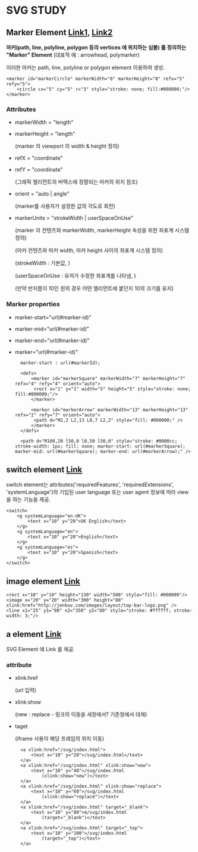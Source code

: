 # SVG STUDY

## Marker Element [Link1](http://www.w3.org/TR/SVG/painting.html#Markers), [Link2](http://tutorials.jenkov.com/svg/marker-element.html)
**마커(path, line, polyline, polygon 등의 vertices 에 위치하는 심볼) 를 정의하는 "Marker" Element**
(대표적 예 : arrowhead, polymarker)

이러한 마커는 path, line, polyline or polygon element 이용하여 생성.

    <marker id="markerCircle" markerWidth="8" markerHeight="8" refx="5" refy="5">
        <circle cx="5" cy="5" r="3" style="stroke: none; fill:#000000;"/>
    </marker>
    
### Attributes
- markerWidth = "length"
- markerHeight = "length"

    (marker 의 viewport 의 width & height 정의)
    
- refX = "coordinate"
- refY = "coordinate"

    (그래픽 엘리먼트의 버택스에 정렬되는 마커의 위치 참조)

- orient = "auto | angle"

    (marker를 사용자가 설정한 값의 각도로 회전)

- markerUnits = "strokeWidth | userSpaceOnUse"

    (marker 의 컨텐츠와 markerWidth, markerHeight 속성을 위한 좌표계 시스템 정의)    
    
    (마커 컨텐츠와 마커 width, 마커 height 사이의 좌표계 시스템 정의)
    
    (strokeWidth : 기본값, )
    
    (userSpaceOnUse : 유저가 수정한 좌표계를 나타냄, )
    
    (만약 반지름이 10인 원의 경우 어떤 엘리먼트에 붙던지 10의 크기를 유지)

### Marker properties
- marker-start="url(#marker-id)"
- marker-mid="url(#marker-id)"
- marker-end="url(#marker-id)"
- marker="url(#marker-id)"

        marker-start : url(#markerId);
        
        <defs>
            <marker id="markerSquare" markerWidth="7" markerHeight="7" refx="4" refy="4" orient="auto">
             <rect x="1" y="1" width="5" height="5" style="stroke: none; fill:#000000;"/>
            </marker>
        
            <marker id="markerArrow" markerWidth="13" markerHeight="13" refx="2" refy="7" orient="auto">
             <path d="M2,2 L2,13 L8,7 L2,2" style="fill: #000000;" />
            </marker>
        </defs>
        
        <path d="M100,20 l50,0 l0,50 l50,0" style="stroke: #0000cc; stroke-width: 1px; fill: none; marker-start: url(#markerSquare); marker-mid: url(#markerSquare); marker-end: url(#markerArrow);" />


## switch element [Link](http://www.w3.org/TR/SVG11/struct.html#SwitchElement)
switch element는 attributes('requiredFeatures', 'requiredExtensions', 'systemLanguage')의 기입된 user language 또는 user agent 정보에 따라 view 을 하는 기능을 제공. 

    <switch>
        <g systemLanguage="en-UK">
            <text x="10" y="20">UK English</text>
        </g>
        <g systemLanguage="en">
            <text x="10" y="20">English</text>
        </g>
        <g systemLanguage="es">
            <text x="10" y="20">Spanish</text>
        </g>
    </switch>

## image element [Link](http://www.w3.org/TR/SVG11/struct.html#ImageElement)

    <rect x="10" y="10" height="130" width="500" style="fill: #000000"/>
    <image x="20" y="20" width="300" height="80" xlink:href="http://jenkov.com/images/layout/top-bar-logo.png" />
    <line x1="25" y1="80" x2="350" y2="80" style="stroke: #ffffff; stroke-width: 3;"/>

## a element [Link](http://www.w3.org/TR/SVG11/linking.html#AElement)

SVG Element 에 Link 를 제공. 

### attribute
- xlink:href

    (url 입력)
    
- xlink:show

    (new : replace - 링크의 이동을 새창에서? 기존창에서 대체)
    
- taget 

    (iframe 사용이 해당 프레임의 위치 이동)

        <a xlink:href="/svg/index.html">
            <text x="10" y="20">/svg/index.html</text>
        </a>
        <a xlink:href="/svg/index.html" xlink:show="new">
            <text x="10" y="40">/svg/index.html
                (xlink:show="new")</text>
        </a>
        <a xlink:href="/svg/index.html" xlink:show="replace">
            <text x="10" y="60">/svg/index.html
                (xlink:show="replace")</text>
        </a>
        <a xlink:href="/svg/index.html" target="_blank">
            <text x="10" y="80">m/svg/index.html
                (target="_blank")</text>
        </a>
        <a xlink:href="/svg/index.html" target="_top">
            <text x="10" y="100">/svg/index.html
                (target="_top")</text>
        </a>